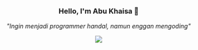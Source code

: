 <h3 align="center">Hello, I'm Abu Khaisa 👋</h3>
<p align="center"><i>"Ingin menjadi programmer handal, namun enggan mengoding"</i></p>
<p align="center">
  <img src="https://github-readme-stats.vercel.app/api?username=nextarz&show_icons=true&theme=tokyonight"/>
</p>

